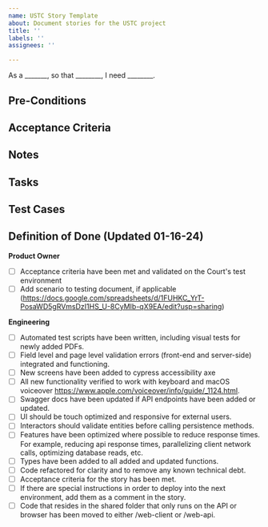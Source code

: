 ```yaml
---
name: USTC Story Template
about: Document stories for the USTC project
title: ''
labels: ''
assignees: ''

---
```


As a _______, so that ________, I need ________.


## Pre-Conditions

## Acceptance Criteria


## Notes


## Tasks

## Test Cases


## Definition of Done (Updated 01-16-24)
**Product Owner**
 - [ ] Acceptance criteria have been met and validated on the Court's test environment
 - [ ] Add scenario to testing document, if applicable (https://docs.google.com/spreadsheets/d/1FUHKC_YrT-PosaWD5gRVmsDzI1HS_U-8CyMIb-qX9EA/edit?usp=sharing)

**Engineering**
 - [ ] Automated test scripts have been written, including visual tests for newly added PDFs.
 - [ ] Field level and page level validation errors (front-end and server-side) integrated and functioning.
 - [ ] New screens have been added to cypress accessibility axe
 - [ ] All new functionality verified to work with keyboard and macOS voiceover https://www.apple.com/voiceover/info/guide/_1124.html.
 - [ ] Swagger docs have been updated if API endpoints have been added or updated.
 - [ ] UI should be touch optimized and responsive for external users.
 - [ ] Interactors should validate entities before calling persistence methods.
 - [ ] Features have been optimized where possible to reduce response times. For example, reducing api response times, parallelizing client network calls, optimizing database reads, etc.
 - [ ] Types have been added to all added and updated functions.
 - [ ] Code refactored for clarity and to remove any known technical debt.
 - [ ] Acceptance criteria for the story has been met.
 - [ ] If there are special instructions in order to deploy into the next environment, add them as a comment in the story.
 - [ ] Code that resides in the shared folder that only runs on the API or browser has been moved to either /web-client or /web-api.
